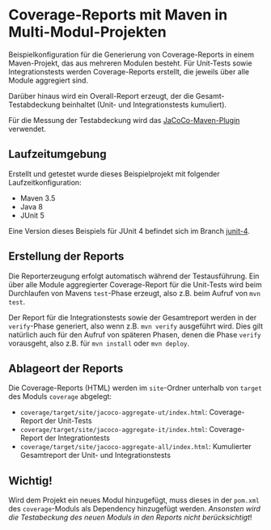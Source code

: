 # Coverage-Reports mit Maven in Multi-Modul-Projekten

Beispielkonfiguration für die Generierung von Coverage-Reports in einem Maven-Projekt, das aus mehreren Modulen 
besteht. Für Unit-Tests sowie Integrationstests werden Coverage-Reports erstellt, die jeweils über alle Module
aggregiert sind.

Darüber hinaus wird ein Overall-Report erzeugt, der die Gesamt-Testabdeckung beinhaltet (Unit- und 
Integrationstests kumuliert).

Für die Messung der Testabdeckung wird das 
[JaCoCo-Maven-Plugin](http://www.eclemma.org/jacoco/trunk/doc/maven.html) verwendet.

## Laufzeitumgebung ##

Erstellt und getestet wurde dieses Beispielprojekt mit folgender Laufzeitkonfiguration:

- Maven 3.5
- Java 8
- JUnit 5 

Eine Version dieses Beispiels für JUnit 4 befindet sich im Branch 
[junit-4](https://github.com/doubleSlashde/maven-multimodule-coverage/tree/junit-4).

## Erstellung der Reports ##

Die Reporterzeugung erfolgt automatisch während der Testausführung. Ein über alle Module aggregierter Coverage-Report
für die Unit-Tests wird beim Durchlaufen von Mavens `test`-Phase erzeugt, also z.B. beim Aufruf von `mvn test`.

Der Report für die Integrationstests sowie der Gesamtreport werden in der `verify`-Phase generiert, also wenn 
z.B. `mvn verify` ausgeführt wird. Dies gilt natürlich auch für den Aufruf von späteren Phasen, denen die Phase `verify`
vorausgeht, also z.B. für `mvn install` oder `mvn deploy`.

## Ablageort der Reports ##

Die Coverage-Reports (HTML) werden im `site`-Ordner unterhalb von `target` des Moduls `coverage` abgelegt:
- `coverage/target/site/jacoco-aggregate-ut/index.html`: Coverage-Report der Unit-Tests
- `coverage/target/site/jacoco-aggregate-it/index.html`: Coverage-Report der Integrationtests
- `coverage/target/site/jacoco-aggregate-all/index.html`: Kumulierter Gesamtreport der Unit- und Integrationstests

## Wichtig! ##

Wird dem Projekt ein neues Modul hinzugefügt, muss dieses in der `pom.xml` des `coverage`-Moduls als Dependency 
hinzugefügt werden. _Ansonsten wird die Testabeckung des neuen Moduls in den Reports nicht berücksichtigt_!
